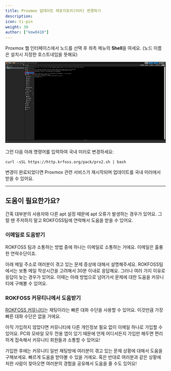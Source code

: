 ```yaml
---
title: Proxmox 업데이트 레포지토리(미러) 변경하기
description: 
icon: ti-pin
weight: 30
author: ["kmw0410"]
---
```


Proxmox 웹 인터페이스에서 노드를 선택 후 좌측 메뉴의 **Shell**을 여세요. (노드 이름은 설치시 지정한 호스트네임을 뜻해요)

![](./1.png)

그런 다음 아래 명령어를 입력하여 국내 미러로 변경하세요:
```
curl -sSL https://http.krfoss.org/pack/prx2.sh | bash
```

변경이 완료되었다면 Proxmox 관련 서비스가 재시작되며 업데이트를 국내 미러에서 받을 수 있어요.

---

## 도움이 필요한가요?

간혹 대부분의 사용자와 다른 apt 설정 때문에 apt 오류가 발생하는 경우가 있어요. 그럴 땐 주저하지 말고 ROKFOSS팀에 연락해서 도움을 받을 수 있어요.

### 이메일로 도움받기

ROKFOSS 팀과 소통하는 방법 중에 하나는 이메일로 소통하는 거에요. 이메일은 훌륭한 연락수단이죠. 

아래 메일 주소로 여러분이 겪고 있는 문제 증상에 대해서 설명해주세요. ROKFOSS팀에서는 보통 메일 작성시간을 고려해서 30분 이내로 응답해요. 그러나 여러 가지 이유로 응답이 늦는 경우가 있어요. 이때는 아래 방법으로 넘어가서 문제에 대한 도움을 커뮤니티에 구해볼 수 있어요.

### ROKFOSS 커뮤티니에서 도움받기

[ROKFOSS 커뮤니티](https://chat.krfoss.org)는 채팅이라는 빠른 대화 수단을 사용할 수 있어요. 이것만큼 가장 빠른 대화 수단은 없을 거에요.

아직 가입하지 않았다면 커뮤니티에 다른 개인정보 필요 없이 이메일 하나로 가입할 수 있어요. PC와 모바일 모두 전용 앱이 있기 때문에 언제 어디서든지 가입만 해두면 편리하게 접속해서 커뮤니티 회원들과 소통할 수 있어요!

가입한 후에는 커뮤니티 일반 채팅방에 여러분이 겪고 있는 문제 상황에 대해서 도움을 구해보세요. 빠르게 도움을 받아볼 수 있을 거에요. 혹은 반대로 여러분과 같은 상황에 처한 사람이 찾아오면 여러분의 경험을 공유해서 도움을 줄 수도 있어요!